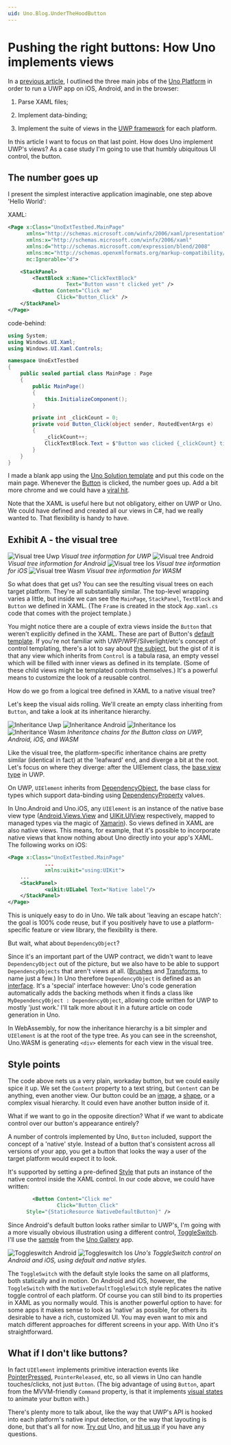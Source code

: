 ```yaml
---
uid: Uno.Blog.UnderTheHoodButton
---
```


# Pushing the right buttons: How Uno implements views


In a [previous article](./201808-UnoUnderTheHoodIntro.md), I outlined the three main jobs of the [Uno Platform](https://platform.uno/) in order to run a UWP app on iOS, Android, and in the browser:

1. Parse XAML files;

2. Implement data-binding;

3. Implement the suite of views in the [UWP framework](https://docs.microsoft.com/en-us/windows/uwp/design/controls-and-patterns/controls-by-function) for each platform.



In this article I want to focus on that last point. How does Uno implement UWP's views? As a case study I'm going to use that humbly ubiquitous UI control, the button.

## The number goes up

I present the simplest interactive application imaginable, one step above 'Hello World':



XAML:

```` xml
<Page x:Class="UnoExtTestbed.MainPage"
      xmlns="http://schemas.microsoft.com/winfx/2006/xaml/presentation"
      xmlns:x="http://schemas.microsoft.com/winfx/2006/xaml"
      xmlns:d="http://schemas.microsoft.com/expression/blend/2008"
      xmlns:mc="http://schemas.openxmlformats.org/markup-compatibility/2006"
      mc:Ignorable="d">

    <StackPanel>
        <TextBlock x:Name="ClickTextBlock"
                   Text="Button wasn't clicked yet" />
        <Button Content="Click me"
                Click="Button_Click" />
    </StackPanel>
</Page>
````


code-behind:

```` csharp
using System;
using Windows.UI.Xaml;
using Windows.UI.Xaml.Controls;

namespace UnoExtTestbed
{
    public sealed partial class MainPage : Page
    {
        public MainPage()
        {
            this.InitializeComponent();
        }

        private int _clickCount = 0;
        private void Button_Click(object sender, RoutedEventArgs e)
        {
            _clickCount++;
            ClickTextBlock.Text = $"Button was clicked {_clickCount} times.";
        }
    }
}
````


I made a blank app using the [Uno Solution template](https://marketplace.visualstudio.com/items?itemName=unoplatform.uno-platform-addin-2022) and put this code on the main page. Whenever the [Button](https://docs.microsoft.com/en-us/uwp/api/windows.ui.xaml.controls.button) is clicked, the number goes up. Add a bit more chrome and we could have a [viral hit](https://en.wikipedia.org/wiki/Cow_Clicker).

Note that the XAML is useful here but not obligatory, either on UWP or Uno. We could have defined and created all our views in C#, had we really wanted to. That flexibility is handy to have.

## Exhibit A - the visual tree


![Visual tree Uwp](Assets/Button/visualtree-uwp.png)
*Visual tree information for UWP*
![Visual tree Android](Assets/Button/visualtree-android.png)
*Visual tree information for Android*
![Visual tree Ios](Assets/Button/visualtree-ios.png)
*Visual tree information for iOS*
![Visual tree Wasm](Assets/Button/visualtree-wasm.png)
*Visual tree information for WASM*

So what does that get us? You can see the resulting visual trees on each target platform. They're all substantially similar. The top-level wrapping varies a little, but inside we can see the `MainPage`, `StackPanel`, `TextBlock` and `Button` we defined in XAML. (The `Frame` is created in the stock `App.xaml.cs` code that comes with the project template.)

You might notice there are a couple of extra views inside the `Button` that weren't explicitly defined in the XAML. These are part of Button's [default template](https://msdn.microsoft.com/en-us/library/windows/apps/mt299109.aspx). If you're not familiar with UWP/WPF/Silverlight/etc's concept of control templating, there's a lot to say about [the subject](https://docs.microsoft.com/en-us/windows/uwp/design/controls-and-patterns/control-templates), but the gist of it is that any view which inherits from `Control` is a tabula rasa, an empty vessel which will be filled with inner views as defined in its template. (Some of these child views might be templated controls themselves.) It's a powerful means to customize the look of a reusable control.

How do we go from a logical tree defined in XAML to a native visual tree?

Let's keep the visual aids rolling. We'll create an empty class inheriting from `Button`, and take a look at its inheritance hierarchy.

![Inheritance Uwp](Assets/Button/inheritance-uwp.png) ![Inheritance Android](Assets/Button/inheritance-android.png) ![Inheritance Ios](Assets/Button/inheritance-ios.png) ![Inheritance Wasm](Assets/Button/inheritance-wasm.png)
*Inheritance chains for the Button class on UWP, Android, iOS, and WASM*

Like the visual tree, the platform-specific inheritance chains are pretty similar (identical in fact) at the 'leafward' end, and  diverge a bit at the root. Let's focus on where they diverge: after the UIElement class, the [base view type](https://docs.microsoft.com/en-us/uwp/api/windows.ui.xaml.uielement) in UWP.



On UWP, `UIElement` inherits from [DependencyObject](https://docs.microsoft.com/en-us/uwp/api/windows.ui.xaml.dependencyobject), the base class for types which support data-binding using [DependencyProperty](https://docs.microsoft.com/en-us/windows/uwp/xaml-platform/dependency-properties-overview) values.



In Uno.Android and Uno.iOS, any `UIElement` is an instance of the native base view type ([Android.Views.View](https://developer.android.com/reference/android/view/View) and [UIKit.UIView](https://developer.apple.com/documentation/uikit/uiview) respectively, mapped to managed types via the magic of [Xamarin](https://visualstudio.microsoft.com/xamarin/)). So views defined in XAML are also native views. This means, for example, that it's possible to incorporate native views that know nothing about Uno directly into your app's XAML. The following works on iOS:


```` xml
<Page x:Class="UnoExtTestbed.MainPage"
            ...
            xmlns:uikit="using:UIKit">
    ...
    <StackPanel>
            <uikit:UILabel Text="Native label"/>
    </StackPanel>
</Page>
````

This is uniquely easy to do in Uno. We talk about 'leaving an escape hatch': the goal is 100% code reuse, but if you positively have to use a platform-specific feature or view library, the flexibility is there.

But wait, what about `DependencyObject`?

Since it's an important part of the UWP contract, we didn't want to leave `DependencyObject` out of the picture, but we also have to be able to support `DependencyObjects` that aren't views at all. ([Brushes](https://docs.microsoft.com/en-us/windows/uwp/design/style/brushes) and [Transforms](https://docs.microsoft.com/en-us/windows/uwp/design/layout/transforms), to name just a few.) In Uno therefore `DependencyObject` is defined as an [interface](../articles/api-differences.md#dependencyobject-type-is-an-interface-all-non-windows-platforms). It's a 'special' interface however: Uno's code generation automatically adds the backing methods when it finds a class like `MyDependencyObject : DependencyObject`, allowing code written for UWP to mostly 'just work.' I'll talk more about it in a future article on code generation in Uno.

In WebAssembly, for now the inheritance hierarchy is a bit simpler and `UIElement` is at the root of the type tree. As you can see in the screenshot, Uno.WASM is generating `<div>` elements for each view in the visual tree.

## Style points

The code above nets us a very plain, workaday button, but we could easily spice it up. We set the `Content` property to a text string, but `Content` can be anything, even another view. Our button could be an [image](https://github.com/unoplatform/uno.Playground/blob/master/src/Uno.Playground.Shared/Samples/Image.xaml), a [shape](https://github.com/unoplatform/uno.Playground/blob/master/src/Uno.Playground.Shared/Samples/Shapes.xaml), or a complex visual hierarchy. It could even have another button inside of it.

What if we want to go in the opposite direction? What if we want to abdicate control over our button's appearance entirely?

A number of controls implemented by Uno, `Button` included, support the concept of a 'native' style. Instead of a button that's consistent across all versions of your app, you get a button that looks the way a user of the target platform would expect it to look.

It's supported by setting a pre-defined [Style](https://docs.microsoft.com/en-us/windows/uwp/design/controls-and-patterns/xaml-styles) that puts an instance of the native control inside the XAML control. In our code above, we could have written:

```` xml
        <Button Content="Click me"
                Click="Button_Click"
      Style="{StaticResource NativeDefaultButton}" />
````

Since Android's default button looks rather similar to UWP's, I'm going with a more visually obvious illustration using a different control, [ToggleSwitch](https://docs.microsoft.com/en-us/uwp/api/windows.ui.xaml.controls.toggleswitch). I'll use the [sample](https://github.com/unoplatform/uno.Playground/blob/master/src/Uno.Playground.Shared/Samples/ToggleSwitch.xaml) from the [Uno Gallery](https://github.com/unoplatform/uno.Playground#uno-playground) app.

![`Toggleswitch` Android](Assets/Button/toggleswitch-android.jpg) ![`Toggleswitch` Ios](Assets/Button/toggleswitch-ios.jpg)
*Uno's ToggleSwitch control on Android and iOS, using default and native styles.*

The `ToggleSwitch` with the default style looks the same on all platforms, both statically and in motion. On Android and iOS, however, the `ToggleSwitch` with the `NativeDefaultToggleSwitch` style replicates the native toggle control of each platform. Of course you can still bind to its properties in XAML as you normally would. This is another powerful option to have: for some apps it makes sense to look as 'native' as possible, for others its desirable to have a rich, customized UI. You may even want to mix and match different approaches for different screens in your app. With Uno it's straightforward.

## What if I don't like buttons?

In fact `UIElement` implements primitive interaction events like [PointerPressed](https://docs.microsoft.com/en-us/uwp/api/windows.ui.xaml.uielement.pointerpressed), `PointerReleased`, etc, so all views in Uno can handle touches/clicks, not just `Button`. (The big advantage of using `Button`, apart from the MVVM-friendly `Command` property, is that it implements [visual states](https://docs.microsoft.com/en-us/previous-versions/windows/apps/jj819808(v=win.10)) to animate your button with.)



There's plenty more to talk about, like the way that UWP's API is hooked into each platform's native input detection, or the way that layouting is done, but that's all for now. [Try out](https://github.com/unoplatform/uno.QuickStart) Uno, and [hit us up](https://gitter.im/uno-platform/Lobby) if you have any questions.

